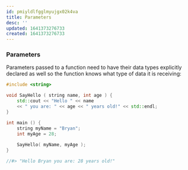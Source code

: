 ```yaml
---
id: pmiyldlfgglmyujgx02k4va
title: Parameters
desc: ''
updated: 1641373276733
created: 1641373276733
---
```



### Parameters

Parameters passed to a function need to have their data types explicitly declared as well so the function knows what type of data it is receiving:

```cpp
#include <string>

void SayHello ( string name, int age ) {
	std::cout << "Hello " << name 
	<< " you are: " << age << " years old!" << std::endl;	
}

int main () {
	string myName = "Bryan";
	int myAge = 28;
	
	SayHello( myName, myAge );
}

//#> "Hello Bryan you are: 28 years old!"
```


